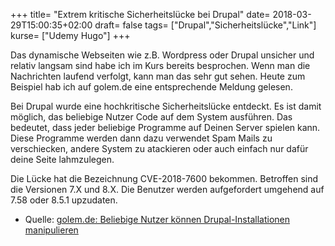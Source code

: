 +++
title= "Extrem kritische Sicherheitslücke bei Drupal"
date= 2018-03-29T15:00:35+02:00
draft= false
tags= ["Drupal","Sicherheitslücke","Link"]
kurse= ["Udemy Hugo"]
+++

Das dynamische Webseiten wie z.B. Wordpress oder Drupal unsicher und relativ langsam sind habe ich im Kurs bereits besprochen. Wenn man die Nachrichten laufend verfolgt, kann man das sehr gut sehen. Heute zum Beispiel hab ich auf golem.de eine entsprechende Meldung gelesen.

Bei Drupal wurde eine hochkritische Sicherheitslücke entdeckt. Es ist damit möglich, das beliebige Nutzer Code auf dem System ausführen. Das bedeutet, dass jeder beliebige Programme auf Deinen Server spielen kann. Diese Programme werden dann dazu verwendet Spam Mails zu verschiecken, andere System zu atackieren oder auch einfach nur dafür deine Seite lahmzulegen.

Die Lücke hat die Bezeichnung CVE-2018-7600 bekommen. Betroffen sind die Versionen 7.X und 8.X. Die Benutzer werden aufgefordert umgehend auf 7.58 oder 8.5.1 upzudaten.


* Quelle: [golem.de: Beliebige Nutzer können Drupal-Installationen manipulieren](https://www.golem.de/news/extrem-kritische-luecke-beliebige-nutzer-koennen-drupal-installationen-manipulieren-1803-133589.html)


